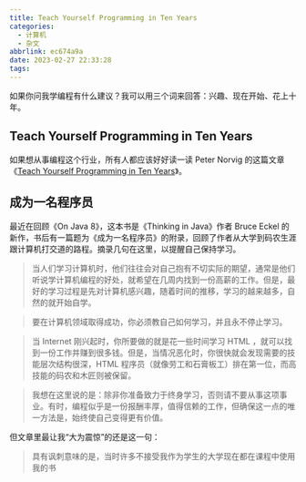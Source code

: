 ```yaml
---
title: Teach Yourself Programming in Ten Years
categories:
  - 计算机
  - 杂文
abbrlink: ec674a9a
date: 2023-02-27 22:33:28
tags:
---
```


如果你问我学编程有什么建议？我可以用三个词来回答：兴趣、现在开始、花上十年。

<!-- more -->

## Teach Yourself Programming in Ten Years

如果想从事编程这个行业，所有人都应该好好读一读 Peter Norvig 的这篇文章《[Teach Yourself Programming in Ten Years](http://norvig.com/21-days.html)》。

## 成为一名程序员

最近在回顾《On Java 8》，这本书是《Thinking in Java》作者 Bruce Eckel 的新作，书后有一篇题为《成为一名程序员》的附录，回顾了作者从大学到码农生涯跟计算机打交道的路程。摘录几句在这里，以提醒自己保持学习。

> 当人们学习计算机时，他们往往会对自己抱有不切实际的期望，通常是他们听说学计算机编程的好处，就希望在几周内找到一份高薪的工作。但是，最好的学习过程是先对计算机感兴趣，随着时间的推移，学习的越来越多，自然的就开始自学。

> 要在计算机领域取得成功，你必须教自己如何学习，并且永不停止学习。

> 当 Internet 刚兴起时，你所要做的就是花一些时间学习 HTML ，就可以找到一份工作并赚到很多钱。但是，当情况恶化时，你很快就会发现需要的技能层次结构很深，HTML 程序员（就像劳工和石膏板工）排在第一位，而高技能的码农和木匠则被保留。

> 我想在这里说的是：除非你准备致力于终身学习，否则请不要从事这项事业。有时，编程似乎是一份报酬丰厚，值得信赖的工作，但确保这一点的唯一方法是，始终使自己变得更有价值。

但文章里最让我“大为震惊”的还是这一句：

> 具有讽刺意味的是，当时许多不接受我作为学生的大学现在都在课程中使用我的书


